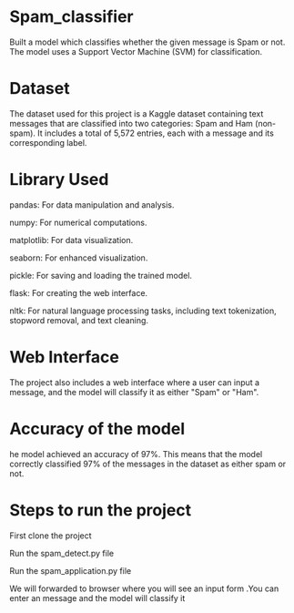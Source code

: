 # Spam_classifier
Built a model which classifies whether the given message is Spam or not. The model uses a Support Vector Machine (SVM) for classification.

# Dataset
The dataset used for this project is a Kaggle dataset containing text messages that are classified into two categories: Spam and Ham (non-spam). It includes a total of 5,572 entries, each with a message and its corresponding label.

# Library Used

pandas: For data manipulation and analysis.

numpy: For numerical computations.

matplotlib: For data visualization.

seaborn: For enhanced visualization.

pickle: For saving and loading the trained model.

flask: For creating the web interface.

nltk: For natural language processing tasks, including text tokenization, stopword removal, and text cleaning.


# Web Interface

The project also includes a web interface where a user can input a message, and the model will classify it as either "Spam" or "Ham".

# Accuracy of the model

he model achieved an accuracy of 97%. This means that the model correctly classified 97% of the messages in the dataset as either spam or not.


# Steps to run the project 

First clone the project 

Run the spam_detect.py file

Run the spam_application.py file 

We will forwarded to browser where you will see an input form .You can enter an message and the model will classify it 


